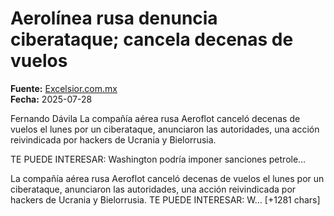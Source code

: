 # Aerolínea rusa denuncia ciberataque; cancela decenas de vuelos

**Fuente:** [Excelsior.com.mx](https://www.excelsior.com.mx/global/aerolinea-rusa-denuncia-ciberataque-cancela-decenas-de-vuelos/1729530)  
**Fecha:** 2025-07-28

Fernando Dávila
La compañía aérea rusa Aeroflot canceló decenas de vuelos el lunes por un ciberataque, anunciaron las autoridades, una acción reivindicada por hackers de Ucrania y Bielorrusia.

TE PUEDE INTERESAR: Washington podría imponer sanciones petrole…

La compañía aérea rusa Aeroflot canceló decenas de vuelos el lunes por un ciberataque, anunciaron las autoridades, una acción reivindicada por hackers de Ucrania y Bielorrusia.
TE PUEDE INTERESAR: W… [+1281 chars]
